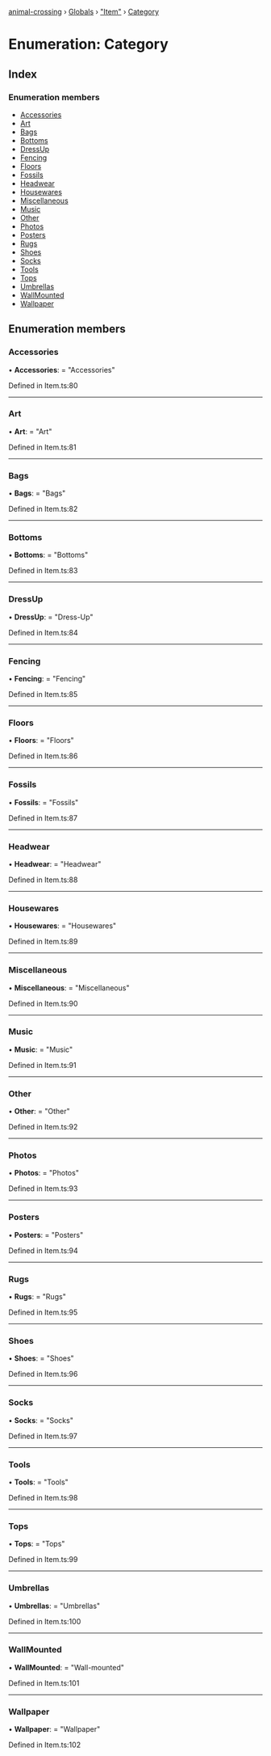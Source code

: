 [animal-crossing](../README.md) › [Globals](../globals.md) › ["Item"](../modules/_item_.md) › [Category](_item_.category.md)

# Enumeration: Category

## Index

### Enumeration members

* [Accessories](_item_.category.md#accessories)
* [Art](_item_.category.md#art)
* [Bags](_item_.category.md#bags)
* [Bottoms](_item_.category.md#bottoms)
* [DressUp](_item_.category.md#dressup)
* [Fencing](_item_.category.md#fencing)
* [Floors](_item_.category.md#floors)
* [Fossils](_item_.category.md#fossils)
* [Headwear](_item_.category.md#headwear)
* [Housewares](_item_.category.md#housewares)
* [Miscellaneous](_item_.category.md#miscellaneous)
* [Music](_item_.category.md#music)
* [Other](_item_.category.md#other)
* [Photos](_item_.category.md#photos)
* [Posters](_item_.category.md#posters)
* [Rugs](_item_.category.md#rugs)
* [Shoes](_item_.category.md#shoes)
* [Socks](_item_.category.md#socks)
* [Tools](_item_.category.md#tools)
* [Tops](_item_.category.md#tops)
* [Umbrellas](_item_.category.md#umbrellas)
* [WallMounted](_item_.category.md#wallmounted)
* [Wallpaper](_item_.category.md#wallpaper)

## Enumeration members

###  Accessories

• **Accessories**: = "Accessories"

Defined in Item.ts:80

___

###  Art

• **Art**: = "Art"

Defined in Item.ts:81

___

###  Bags

• **Bags**: = "Bags"

Defined in Item.ts:82

___

###  Bottoms

• **Bottoms**: = "Bottoms"

Defined in Item.ts:83

___

###  DressUp

• **DressUp**: = "Dress-Up"

Defined in Item.ts:84

___

###  Fencing

• **Fencing**: = "Fencing"

Defined in Item.ts:85

___

###  Floors

• **Floors**: = "Floors"

Defined in Item.ts:86

___

###  Fossils

• **Fossils**: = "Fossils"

Defined in Item.ts:87

___

###  Headwear

• **Headwear**: = "Headwear"

Defined in Item.ts:88

___

###  Housewares

• **Housewares**: = "Housewares"

Defined in Item.ts:89

___

###  Miscellaneous

• **Miscellaneous**: = "Miscellaneous"

Defined in Item.ts:90

___

###  Music

• **Music**: = "Music"

Defined in Item.ts:91

___

###  Other

• **Other**: = "Other"

Defined in Item.ts:92

___

###  Photos

• **Photos**: = "Photos"

Defined in Item.ts:93

___

###  Posters

• **Posters**: = "Posters"

Defined in Item.ts:94

___

###  Rugs

• **Rugs**: = "Rugs"

Defined in Item.ts:95

___

###  Shoes

• **Shoes**: = "Shoes"

Defined in Item.ts:96

___

###  Socks

• **Socks**: = "Socks"

Defined in Item.ts:97

___

###  Tools

• **Tools**: = "Tools"

Defined in Item.ts:98

___

###  Tops

• **Tops**: = "Tops"

Defined in Item.ts:99

___

###  Umbrellas

• **Umbrellas**: = "Umbrellas"

Defined in Item.ts:100

___

###  WallMounted

• **WallMounted**: = "Wall-mounted"

Defined in Item.ts:101

___

###  Wallpaper

• **Wallpaper**: = "Wallpaper"

Defined in Item.ts:102
